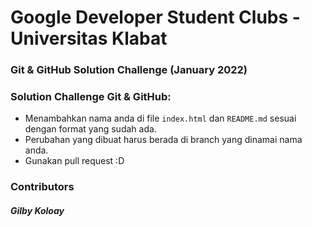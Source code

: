 # Google Developer Student Clubs - Universitas Klabat
### Git & GitHub Solution Challenge (January 2022)

### Solution Challenge Git & GitHub:
- Menambahkan nama anda di file `index.html` dan `README.md` sesuai dengan format yang sudah ada.
- Perubahan yang dibuat harus berada di branch yang dinamai nama anda.
- Gunakan pull request :D


### Contributors
##### Gilby Koloay
